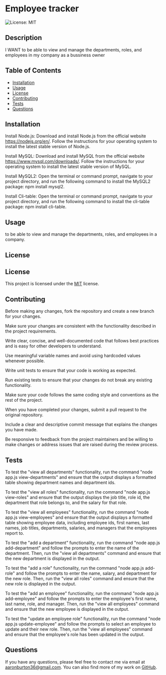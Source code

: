 # Employee tracker

  ![License: MIT](https://img.shields.io/badge/License-MIT-yellow.svg)

  ## Description

  I WANT to be able to view and manage the departments, roles, and employees in my company as a bussiness owner

  ## Table of Contents

  * [Installation](#installation)
  * [Usage](#usage)
  * [License](#license)
  * [Contributing](#contributing)
  * [Tests](#tests)
  * [Questions](#questions)

  ## Installation

  Install Node.js: Download and install Node.js from the official website https://nodejs.org/en/. Follow the instructions for your operating system to install the latest stable version of Node.js.

  Install MySQL: Download and install MySQL from the official website https://www.mysql.com/downloads/. Follow the instructions for your operating system to install the latest stable version of MySQL.

  Install MySQL2: Open the terminal or command prompt, navigate to your project directory, and run the following command to install the MySQL2 package: npm install mysql2. 

  Install Cli-table: Open the terminal or command prompt, navigate to your project directory, and run the following command to install the cli-table package: npm install cli-table.

  ## Usage

  to be able to view and manage the departments, roles, and employees in a company.

  ## License

  
## License

This project is licensed under the [MIT](https://opensource.org/licenses/MIT) license.
    

  ## Contributing

 Before making any changes, fork the repository and create a new branch for your changes.

  Make sure your changes are consistent with the functionality described in the project requirements.

  Write clear, concise, and well-documented code that follows best practices and is easy for other developers to understand.

  Use meaningful variable names and avoid using hardcoded values whenever possible.

  Write unit tests to ensure that your code is working as expected.

  Run existing tests to ensure that your changes do not break any existing functionality.

  Make sure your code follows the same coding style and conventions as the rest of the project.

  When you have completed your changes, submit a pull request to the original repository.

  Include a clear and descriptive commit message that explains the changes you have made.

  Be responsive to feedback from the project maintainers and be willing to make changes or address issues that are raised during the review process.

  ## Tests

  To test the "view all departments" functionality, run the command "node app.js view-departments" and ensure that the output displays a formatted table showing department names and department ids.

  To test the "view all roles" functionality, run the command "node app.js view-roles" and ensure that the output displays the job title, role id, the department that role belongs to, and the salary for that role.

  To test the "view all employees" functionality, run the command "node app.js view-employees" and ensure that the output displays a formatted table showing employee data, including employee ids, first names, last names, job titles, departments, salaries, and managers that the employees report to.

  To test the "add a department" functionality, run the command "node app.js add-department" and follow the prompts to enter the name of the department. Then, run the "view all departments" command and ensure that the new department is displayed in the output.

  To test the "add a role" functionality, run the command "node app.js add-role" and follow the prompts to enter the name, salary, and department for the new role. Then, run the "view all roles" command and ensure that the new role is displayed in the output.

  To test the "add an employee" functionality, run the command "node app.js add-employee" and follow the prompts to enter the employee's first name, last name, role, and manager. Then, run the "view all employees" command and ensure that the new employee is displayed in the output.

  To test the "update an employee role" functionality, run the command "node app.js update-employee" and follow the prompts to select an employee to update and their new role. Then, run the "view all employees" command and ensure that the employee's role has been updated in the output.

  ## Questions

  If you have any questions, please feel free to contact me via email at aaronburton36@gmail.com. You can also find more of my work on [GitHub](https://github.com/aaronburton36/).

  